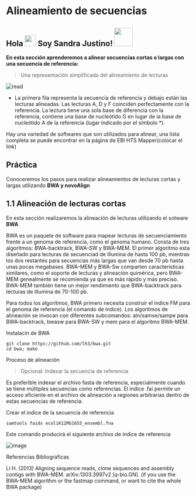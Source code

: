 # Alineamiento de secuencias
<h2> Hola <img src="https://media.giphy.com/media/WUlplcMpOCEmTGBtBW/giphy.gif" width="30">
Soy Sandra Justino! <img src="https://media.giphy.com/media/mGcNjsfWAjY5AEZNw6/giphy.gif" width="50"></h2>


**En esta sección aprenderemos a alinear secuencias cortas o largas con una secuencia de referencia:**

>Una representación simplificada del alineamiento de lecturas

![read](https://user-images.githubusercontent.com/84040152/119897276-c7a2a980-bf05-11eb-9f5c-99d27062108a.png)

* La primera fila representa la secuencia de referencia y debajo están las lecturas alineadas. Las lecturas A, D y F coinciden perfectamente con la referencia. La lectura tiene una sola base de diferencia con la referencia, contiene una base de nucleótido G en lugar de la base de nucleótido A de la referencia (lugar indicado por el símbolo *).

Hay una variedad de softwares que son utilizados para alinear, una lista completa se puede encontrar en la página de EBI HTS Mapper(colocar el link)

## Práctica ##

Conoceremos los pasos para realizar alineamientos de lecturas cortas y largas utilizando **BWA y novoAlign**

## 1.1 Alineación de lecturas cortas

En esta sección realizaremos la alineación de lecturas utilizando el sotware **BWA**

BWA es un paquete de software para mapear lecturas de secuenciamiento frente a un genoma de referencia, como el genoma humano. Consta de tres algoritmos: BWA-backtrack, BWA-SW y BWA-MEM. El primer algoritmo esta diseñado para lecturas de secuenciad de Illumina de hasta 100 pb, mientras los dos restantes para secuencias más largas que van desde 70 pb hasta unas pocas megabases. BWA-MEM y BWA-Sw comparten caracteristicas similares, como el soporte de lecturas y alineación quimérica, pero BWA-MEM genealmente se recomienda ya que es más rápido y más preciso. BWA-MEM también tiene un mejor rendimiento que BWA-backtrack para lecturas de Illumina de 70-100 pb. 

Para todos los algoritmos, BWA primero necesita construir el índice FM para el genoma de referencia (el comando de índice). Los algoritmos de alineación se invocan con diferentes subcomandos: aln/samse/sampe para BWA-backtrack, bwasw para BWA-SW y mem para el algoritmo BWA-MEM.

Instalacin de BWA
```
git clone https://github.com/lh3/bwa.git
cd bwa; make
```
Proceso de alineación
> Opcional: Indexar la secuencia de referencia

Es preferible indexar el archivo fasta de referencia, especialmente cuando se tiene múltiples secuencias como referencias. El indice .fai permite un acceso eficiente en el archivo de alineación a regiones arbitrarias dentro de estas secuencias de referencia.

Crear el indice de la secuencia de referencia

```
samtools faidx ecoliK12MG1655_ensembl.fna
```
Este comando producirá el siguiente archivo de índice de referencia

![image](https://user-images.githubusercontent.com/84040152/120623387-4d05ec80-c425-11eb-8ea6-915294d5cd78.png)

Referencias Bibliográficas

Li H. (2013) Aligning sequence reads, clone sequences and assembly contigs with BWA-MEM. arXiv:1303.3997v2 [q-bio.GN]. (if you use the BWA-MEM algorithm or the fastmap command, or want to cite the whole BWA package)



